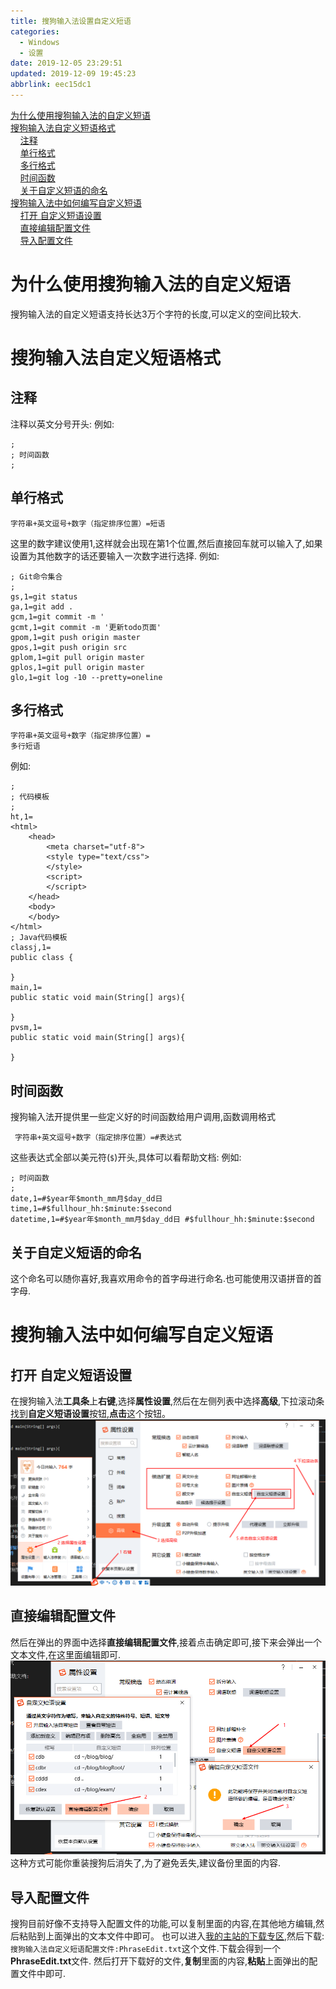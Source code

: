 ```yaml
---
title: 搜狗输入法设置自定义短语
categories: 
  - Windows
  - 设置
date: 2019-12-05 23:29:51
updated: 2019-12-09 19:45:23
abbrlink: eec15dc1
---
```

<div id='my_toc'><a href="/blog/eec15dc1/#为什么使用搜狗输入法的自定义短语">为什么使用搜狗输入法的自定义短语</a><br/><a href="/blog/eec15dc1/#搜狗输入法自定义短语格式">搜狗输入法自定义短语格式</a><br/>&nbsp;&nbsp;&nbsp;&nbsp;<a href="/blog/eec15dc1/#注释">注释</a><br/>&nbsp;&nbsp;&nbsp;&nbsp;<a href="/blog/eec15dc1/#单行格式">单行格式</a><br/>&nbsp;&nbsp;&nbsp;&nbsp;<a href="/blog/eec15dc1/#多行格式">多行格式</a><br/>&nbsp;&nbsp;&nbsp;&nbsp;<a href="/blog/eec15dc1/#时间函数">时间函数</a><br/>&nbsp;&nbsp;&nbsp;&nbsp;<a href="/blog/eec15dc1/#关于自定义短语的命名">关于自定义短语的命名</a><br/><a href="/blog/eec15dc1/#搜狗输入法中如何编写自定义短语">搜狗输入法中如何编写自定义短语</a><br/>&nbsp;&nbsp;&nbsp;&nbsp;<a href="/blog/eec15dc1/#打开-自定义短语设置">打开 自定义短语设置</a><br/>&nbsp;&nbsp;&nbsp;&nbsp;<a href="/blog/eec15dc1/#直接编辑配置文件">直接编辑配置文件</a><br/>&nbsp;&nbsp;&nbsp;&nbsp;<a href="/blog/eec15dc1/#导入配置文件">导入配置文件</a><br/></div><!--more-->
<script>if (navigator.platform.search('arm')==-1){document.getElementById('my_toc').style.display = 'none';}
var e,p = document.getElementsByTagName('p');while (p.length>0) {e = p[0];e.parentElement.removeChild(e);}
</script>

<!--end-->
# 为什么使用搜狗输入法的自定义短语
搜狗输入法的自定义短语支持长达3万个字符的长度,可以定义的空间比较大.
# 搜狗输入法自定义短语格式
## 注释
注释以英文分号开头:
例如:
```
;
; 时间函数
;
```
## 单行格式
```
字符串+英文逗号+数字（指定排序位置）=短语
```
这里的数字建议使用1,这样就会出现在第1个位置,然后直接回车就可以输入了,如果设置为其他数字的话还要输入一次数字进行选择.
例如:
```
; Git命令集合
;
gs,1=git status
ga,1=git add .
gcm,1=git commit -m '
gcmt,1=git commit -m '更新todo页面'
gpom,1=git push origin master
gpos,1=git push origin src
gplom,1=git pull origin master
gplos,1=git pull origin master
glo,1=git log -10 --pretty=oneline
```
## 多行格式
```
字符串+英文逗号+数字（指定排序位置）=
多行短语
```
例如:
```
;
; 代码模板
;
ht,1=
<html>
    <head>
        <meta charset="utf-8">
        <style type="text/css">
        </style>
        <script>
        </script>
    </head>
    <body>
    </body>
</html>
; Java代码模板
classj,1=
public class {

}
main,1=
public static void main(String[] args){

}
pvsm,1=
public static void main(String[] args){

}
```
## 时间函数
搜狗输入法开提供里一些定义好的时间函数给用户调用,函数调用格式
```
 字符串+英文逗号+数字（指定排序位置）=#表达式
```
这些表达式全部以美元符(`$`)开头,具体可以看帮助文档:
例如:
```
; 时间函数
;
date,1=#$year年$month_mm月$day_dd日
time,1=#$fullhour_hh:$minute:$second
datetime,1=#$year年$month_mm月$day_dd日 #$fullhour_hh:$minute:$second
```
## 关于自定义短语的命名
这个命名可以随你喜好,我喜欢用命令的首字母进行命名.也可能使用汉语拼音的首字母.
# 搜狗输入法中如何编写自定义短语
## 打开 自定义短语设置
在搜狗输入法**工具条**上**右键**,选择**属性设置**,然后在左侧列表中选择**高级**,下拉滚动条找到**自定义短语设置**按钮,**点击**这个按钮。
![图片](https://raw.githubusercontent.com/lanlan2017/images/master/Windows/Setting/SugoShuRuFa/DuanYu/1.png)
## 直接编辑配置文件
然后在弹出的界面中选择**直接编辑配置文件**,接着点击确定即可,接下来会弹出一个文本文件,在这里面编辑即可.
![图片](https://raw.githubusercontent.com/lanlan2017/images/master/Windows/Setting/SugoShuRuFa/DuanYu/2.png)
这种方式可能你重装搜狗后消失了,为了避免丢失,建议备份里面的内容.
## 导入配置文件
搜狗目前好像不支持导入配置文件的功能,可以复制里面的内容,在其他地方编辑,然后粘贴到上面弹出的文本文件中即可。
也可以进入[我的主站的下载专区](https://lanlan2017.github.io/download/),然后下载:`搜狗输入法自定义短语配置文件:PhraseEdit.txt`这个文件.下载会得到一个**PhraseEdit.txt**文件.
然后打开下载好的文件,**复制**里面的内容,**粘贴**上面弹出的配置文件中即可.
